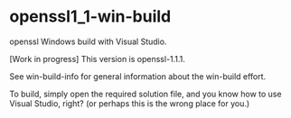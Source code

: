 # openssl1_1-win-build

openssl Windows build with Visual Studio.

[Work in progress] This version is openssl-1.1.1.

See win-build-info for general information about the
win-build effort.

To build, simply open the required solution file, and
you know how to use Visual Studio, right?
(or perhaps this is the wrong place for you.)
